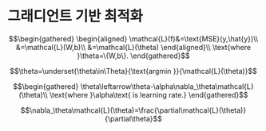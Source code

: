# 그래디언트 기반 최적화

$$\begin{gathered}
\begin{aligned}
\mathcal{L}(f)&=\text{MSE}(y,\hat{y})\\
&=\mathcal{L}(W,b)\\
&=\mathcal{L}(\theta)
\end{aligned}\\
\text{where }\theta=\{W,b\}.
\end{gathered}$$

$$\theta=\underset{\theta\in\Theta}{\text{argmin }}{\mathcal{L}(\theta)}$$

$$\begin{gathered}
\theta\leftarrow\theta-\alpha\nabla_\theta\mathcal{L}(\theta)\\
\text{where }\alpha\text{ is learning rate.}
\end{gathered}$$

$$\nabla_\theta\mathcal{L}(\theta)=\frac{\partial\mathcal{L}(\theta)}{\partial\theta}$$